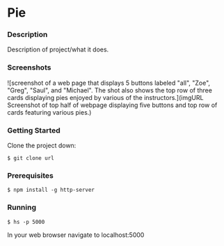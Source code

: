 # Pie  
### Description  
Description of project/what it does.  
### Screenshots  
![screenshot of a web page that displays 5 buttons labeled "all", "Zoe", "Greg", "Saul", and "Michael". The shot also shows the top row of three cards displaying pies enjoyed by various of the instructors.](imgURL Screenshot of top half of webpage displaying five buttons and top row of cards featuring various pies.)  
### Getting Started  
Clone the project down:  
```  
$ git clone url  
```  
### Prerequisites  
```  
$ npm install -g http-server  
```  
### Running  
```  
$ hs -p 5000  
```  
In your web browser navigate to localhost:5000
